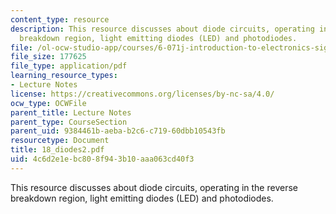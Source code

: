 ```yaml
---
content_type: resource
description: This resource discusses about diode circuits, operating in the reverse
  breakdown region, light emitting diodes (LED) and photodiodes.
file: /ol-ocw-studio-app/courses/6-071j-introduction-to-electronics-signals-and-measurement-spring-2006/4c6d2e1ebc808f943b10aaa063cd40f3_18_diodes2.pdf
file_size: 177625
file_type: application/pdf
learning_resource_types:
- Lecture Notes
license: https://creativecommons.org/licenses/by-nc-sa/4.0/
ocw_type: OCWFile
parent_title: Lecture Notes
parent_type: CourseSection
parent_uid: 9384461b-aeba-b2c6-c719-60dbb10543fb
resourcetype: Document
title: 18_diodes2.pdf
uid: 4c6d2e1e-bc80-8f94-3b10-aaa063cd40f3
---
```

This resource discusses about diode circuits, operating in the reverse breakdown region, light emitting diodes (LED) and photodiodes.